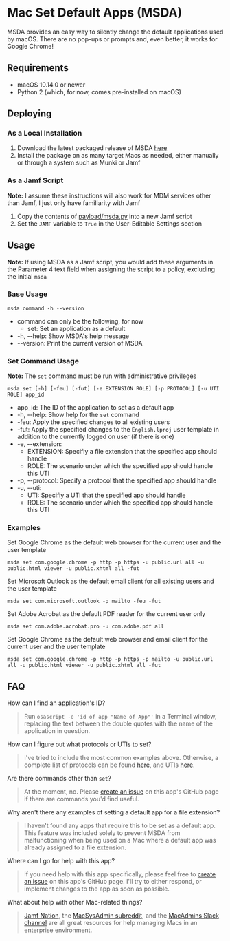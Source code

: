 # Mac Set Default Apps (MSDA)

MSDA provides an easy way to silently change the default applications used by macOS. There are no pop-ups or prompts and, even better, it works for Google Chrome!

## Requirements
* macOS 10.14.0 or newer
* Python 2 (which, for now, comes pre-installed on macOS)

## Deploying
### As a Local Installation
1. Download the latest packaged release of MSDA [here](https://github.com/targendaz2/Mac-Set-Default-Apps/releases)
2. Install the package on as many target Macs as needed, either manually or through a system such as Munki or Jamf

### As a Jamf Script
**Note:** I assume these instructions will also work for MDM services other than Jamf, I just only have familiarity with Jamf

1. Copy the contents of [payload/msda.py](https://github.com/targendaz2/Mac-Set-Default-Apps/blob/master/payload/msda.py) into a new Jamf script
2. Set the `JAMF` variable to `True` in the User-Editable Settings section

## Usage
**Note:** If using MSDA as a Jamf script, you would add these arguments in the Parameter 4 text field when assigning the script to a policy, excluding the initial `msda`

### Base Usage
```
msda command -h --version
```

* command can only be the following, for now
    * set: Set an application as a default
* -h, --help: Show MSDA's help message
* --version: Print the current version of MSDA

### Set Command Usage
**Note:** The `set` command must be run with administrative privileges

```
msda set [-h] [-feu] [-fut] [-e EXTENSION ROLE] [-p PROTOCOL] [-u UTI ROLE] app_id
```

* app_id: The ID of the application to set as a default app
* -h, --help: Show help for the `set` command
* -feu: Apply the specified changes to all existing users
* -fut: Apply the specified changes to the `English.lproj` user template in addition to the currently logged on user (if there is one)
* -e, --extension:
    * EXTENSION: Specifiy a file extension that the specified app should handle
    * ROLE: The scenario under which the specified app should handle this UTI
* -p, --protocol: Specify a protocol that the specified app should handle
* -u, --uti:
    * UTI: Specifiy a UTI that the specified app should handle
    * ROLE: The scenario under which the specified app should handle this UTI

### Examples

Set Google Chrome as the default web browser for the current user and the user template
```
msda set com.google.chrome -p http -p https -u public.url all -u public.html viewer -u public.xhtml all -fut
```

Set Microsoft Outlook as the default email client for all existing users and the user template
```
msda set com.microsoft.outlook -p mailto -feu -fut
```

Set Adobe Acrobat as the default PDF reader for the current user only
```
msda set com.adobe.acrobat.pro -u com.adobe.pdf all
```

Set Google Chrome as the default web browser and email client for the current user and the user template
```
msda set com.google.chrome -p http -p https -p mailto -u public.url all -u public.html viewer -u public.xhtml all -fut
```

## FAQ

How can I find an application's ID?
> Run `osascript -e 'id of app "Name of App"'` in a Terminal window, replacing the text between the double quotes with the name of the application in question.

How can I figure out what protocols or UTIs to set?
> I've tried to include the most common examples above. Otherwise, a complete list of protocols can be found [here](https://en.wikipedia.org/wiki/List_of_URI_schemes), and UTIs [here](https://escapetech.eu/manuals/qdrop/uti.html).

Are there commands other than `set`?
> At the moment, no. Please [create an issue](https://github.com/targendaz2/Mac-Set-Default-Apps/issues/new) on this app's GitHub page if there are commands you'd find useful.

Why aren't there any examples of setting a default app for a file extension?
> I haven't found any apps that require this to be set as a default app. This feature was included solely to prevent MSDA from malfunctioning when being used on a Mac where a default app was already assigned to a file extension.

Where can I go for help with this app?
> If you need help with this app specifically, please feel free to [create an issue](https://github.com/targendaz2/Mac-Set-Default-Apps/issues/new) on this app's GitHub page. I'll try to either respond, or implement changes to the app as soon as possible.

What about help with other Mac-related things?
>[Jamf Nation](https://www.jamf.com/jamf-nation/), the [MacSysAdmin subreddit](https://www.reddit.com/r/macsysadmin/), and the [MacAdmins Slack channel](https://macadmins.slack.com) are all great resources for help managing Macs in an enterprise environment.

